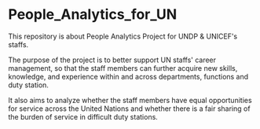 # People_Analytics_for_UN

This repository is about People Analytics Project for UNDP & UNICEF's staffs. 

The purpose of the project is to better support UN staffs' career management, so that the staff members can further acquire new skills, knowledge, and experience within and across departments, functions and duty station.  

It also aims to analyze whether the staff members have equal opportunities for service across the United Nations and whether there is a fair sharing of the burden of service in difficult duty stations.
